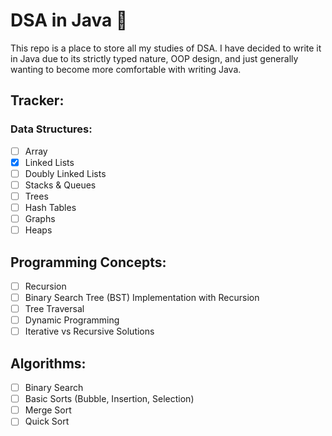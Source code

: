 # DSA in Java 👾
This repo is a place to store all my studies of DSA. I have decided to write it in Java due to its strictly typed nature, OOP design, and just generally wanting to become more comfortable with writing Java.

## Tracker:

### Data Structures:
- [ ] Array
- [x] Linked Lists
- [ ] Doubly Linked Lists
- [ ] Stacks & Queues
- [ ] Trees
- [ ] Hash Tables
- [ ] Graphs
- [ ] Heaps

## Programming Concepts:
- [ ] Recursion
- [ ] Binary Search Tree (BST) Implementation with Recursion
- [ ] Tree Traversal
- [ ] Dynamic Programming
- [ ] Iterative vs Recursive Solutions

## Algorithms:
- [ ] Binary Search
- [ ] Basic Sorts (Bubble, Insertion, Selection)
- [ ] Merge Sort
- [ ] Quick Sort
